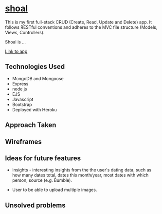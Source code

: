 # [shoal](https://shoal-app.herokuapp.com/)

This is my first full-stack CRUD (Create, Read, Update and Delete) app. It follows RESTful conventions and adheres to the MVC file structure (Models, Views, Controllers).

Shoal is ...

[Link to app](https://shoal-app.herokuapp.com/)

## Technologies Used

* MongoDB and Mongoose
* Express
* node.js
* EJS
* Javascript
* Bootstrap
* Deployed with Heroku

## Approach Taken

## Wireframes

## Ideas for future features

* Insights - interesting insights from the the user's dating data, such as how many dates total, dates this month/year, most dates with which person, source (e.g. Bumble).

* User to be able to upload multiple images.

## Unsolved problems

